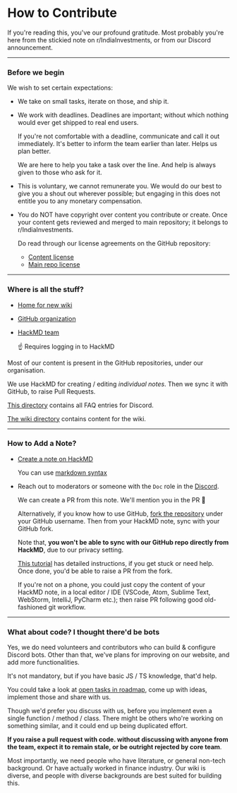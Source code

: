 # How to Contribute

If you're reading this, you've our profound gratitude. Most probably you're here from the stickied note on r/IndiaInvestments, or from our Discord announcement.

---

### Before we begin

We wish to set certain expectations:

- We take on small tasks, iterate on those, and ship it.

- We work with deadlines. Deadlines are important; without which nothing would ever get shipped to real end users.

  If you're not comfortable with a deadline, communicate and call it out immediately. It's better to inform the team earlier than later. Helps us plan better.

  We are here to help you take a task over the line. And help is always given to those who ask for it.

- This is voluntary, we cannot remunerate you. We would do our best to give you a shout out wherever possible; but engaging in this does not entitle you to any monetary compensation.

- You do NOT have copyright over content you contribute or create. Once your content gets reviewed and merged to main repository; it belongs to r/IndiaInvestments.

  Do read through our license agreements on the GitHub repository:

  - [Content license](https://github.com/indiainvestments/indiainvestments.github.io/blob/main/content/LICENSE)
  - [Main repo license](https://github.com/indiainvestments/indiainvestments.github.io/blob/main/LICENSE)

---

### Where is all the stuff?

- [Home for new wiki](https://indiainvestments.github.io/)

- [GitHub organization](https://github.com/indiainvestments)

- [HackMD team](https://hackmd.io/team/indiainvestments)

  :point_up: Requires logging in to HackMD

Most of our content is present in the GitHub repositories, under our organisation.

We use HackMD for creating / editing _individual notes_. Then we sync it with GitHub, to raise Pull Requests.

[This directory](https://github.com/indiainvestments/indiainvestments.github.io/tree/main/content/en/faqs) contains all FAQ entries for Discord.

[The wiki directory](https://github.com/indiainvestments/indiainvestments.github.io/tree/main/content/en/wiki) contains content for the wiki.

---

### How to Add a Note?

- [Create a note on HackMD](https://hackmd.io/new)

  You can use [markdown syntax](https://hackmd.io/c/codimd-documentation/%2F%40codimd%2Fmarkdown-syntax)

- Reach out to moderators or someone with the `Doc` role in the [Discord](https://discord.gg/hqBNg4u).

  We can create a PR from this note. We'll mention you in the PR :100:

  Alternatively, if you know how to use GitHub, [fork the repository](https://github.com/indiainvestments/indiainvestments.github.io) under your GitHub username. Then from your HackMD note, sync with your GitHub fork.

  Note that, **you won't be able to sync with our GitHub repo directly from HackMD**, due to our privacy setting.

  [This tutorial](https://hackmd.io/c/tutorials/%2Fs%2Flink-with-github) has detailed instructions, if you get stuck or need help. Once done, you'd be able to raise a PR from the fork.

  If you're not on a phone, you could just copy the content of your HackMD note, in a local editor / IDE (VSCode, Atom, Sublime Text, WebStorm, IntelliJ, PyCharm etc.); then raise PR following good old-fashioned git workflow.

---

### What about code? I thought there'd be bots

Yes, we do need volunteers and contributors who can build & configure Discord bots. Other than that, we've plans for improving on our website, and add more functionalities.

It's not mandatory, but if you have basic JS / TS knowledge, that'd help.

You could take a look at [open tasks in roadmap](https://github.com/indiainvestments/roadmap/issues), come up with ideas, implement those and share with us.

Though we'd prefer you discuss with us, before you implement even a single function / method / class. There might be others who're working on something similar, and it could end up being duplicated effort.

**If you raise a pull request with code. without discussing with anyone from the team, expect it to remain stale, or be outright rejected by core team**.

Most importantly, we need people who have literature, or general non-tech background. Or have actually worked in finance industry. Our wiki is diverse, and people with diverse backgrounds are best suited for building this.
